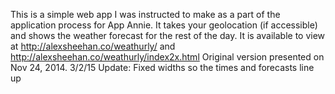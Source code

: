 This is a simple web app I was instructed to make as a part of the application process for App Annie. It takes your geolocation (if accessible) and shows the weather forecast for the rest of the day. It is available to view at http://alexsheehan.co/weathurly/ and http://alexsheehan.co/weathurly/index2x.html
Original version presented on Nov 24, 2014.
3/2/15 Update: Fixed widths so the times and forecasts line up